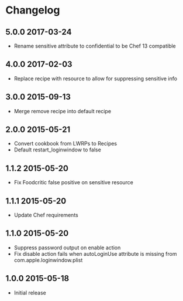 # Changelog

## 5.0.0 2017-03-24

- Rename sensitive attribute to confidential to be Chef 13 compatible

## 4.0.0 2017-02-03

- Replace recipe with resource to allow for suppressing sensitive info

## 3.0.0 2015-09-13

- Merge remove recipe into default recipe

## 2.0.0 2015-05-21

- Convert cookbook from LWRPs to Recipes
- Default restart_loginwindow to false

## 1.1.2 2015-05-20

- Fix Foodcritic false positive on sensitive resource

## 1.1.1 2015-05-20

- Update Chef requirements

## 1.1.0 2015-05-20

- Suppress password output on enable action
- Fix disable action fails when autoLoginUse attribute is missing from com.apple.loginwindow.plist

## 1.0.0 2015-05-18

- Initial release

